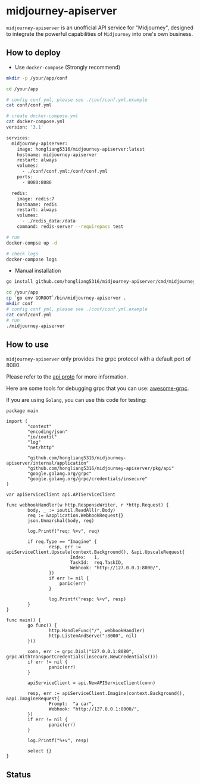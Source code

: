 # midjourney-apiserver #

`midjourney-apiserver` is an unofficial API service for "Midjourney", designed to integrate the powerful capabilities of `Midjourney` into one's own business.

## How to deploy ##

- Use `docker-compose` (Strongly recommend)

```sh
mkdir -p /your/app/conf

cd /your/app

# config conf.yml, please see ./conf/conf.yml.example
cat conf/conf.yml

# create docker-compose.yml
cat docker-compose.yml
version: '3.1'

services:
  midjourney-apiserver:
    image: hongliang5316/midjourney-apiserver:latest
    hostname: midjourney-apiserver
    restart: always
    volumes:
      - ./conf/conf.yml:/conf/conf.yml
    ports:
      - 8080:8080

  redis:
    image: redis:7
    hostname: redis
    restart: always
    volumes:
      - ./redis_data:/data
    command: redis-server --requirepass test

# run
docker-compse up -d

# check logs
docker-compose logs
```

- Manual installation

```sh
go install github.com/hongliang5316/midjourney-apiserver/cmd/midjourney-apiserver@latest

cd /your/app
cp `go env GOROOT`/bin/midjourney-apiserver .
mkdir conf
# config conf.yml, please see ./conf/conf.yml.example
cat conf/conf.yml
# run
./midjourney-apiserver
```

## How to use ##

`midjourney-apiserver` only provides the grpc protocol with a default port of 8080.

Please refer to the [api.proto](./pkg/api/api.proto) for more information.

Here are some tools for debugging grpc that you can use: [awesome-grpc](https://github.com/grpc-ecosystem/awesome-grpc#tools).

If you are using `Golang`, you can use this code for testing:

```golang
package main

import (
        "context"
        "encoding/json"
        "io/ioutil"
        "log"
        "net/http"

        "github.com/hongliang5316/midjourney-apiserver/internal/application"
        "github.com/hongliang5316/midjourney-apiserver/pkg/api"
        "google.golang.org/grpc"
        "google.golang.org/grpc/credentials/insecure"
)

var apiServiceClient api.APIServiceClient

func webhookHandler(w http.ResponseWriter, r *http.Request) {
        body, _ := ioutil.ReadAll(r.Body)
        req := &application.WebhookRequest{}
        json.Unmarshal(body, req)

        log.Printf("req: %+v", req)

        if req.Type == "Imagine" {
                resp, err := apiServiceClient.Upscale(context.Background(), &api.UpscaleRequest{
                        Index:   1,
                        TaskId:  req.TaskID,
                        Webhook: "http://127.0.0.1:8000/",
                })
                if err != nil {
                    panic(err)
                }

                log.Printf("resp: %+v", resp)
        }
}

func main() {
        go func() {
                http.HandleFunc("/", webhookHandler)
                http.ListenAndServe(":8000", nil)
        }()

        conn, err := grpc.Dial("127.0.0.1:8080", grpc.WithTransportCredentials(insecure.NewCredentials()))
        if err != nil {
                panic(err)
        }

        apiServiceClient = api.NewAPIServiceClient(conn)

        resp, err := apiServiceClient.Imagine(context.Background(), &api.ImagineRequest{
                Prompt:  "a car",
                Webhook: "http://127.0.0.1:8000/",
        })
        if err != nil {
                panic(err)
        }

        log.Printf("%+v", resp)

        select {}
}
```

## Status ##
